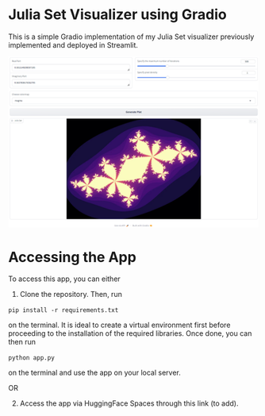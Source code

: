 # Julia Set Visualizer using Gradio
This is a simple Gradio implementation of my Julia Set visualizer previously implemented and deployed in Streamlit.

<p align="center"><img src="assets/app_screenshot.png" width="700"/></p>

Accessing the App
=================

To access this app, you can either

1. Clone the repository. Then, run 

`pip install -r requirements.txt`

on the terminal. It is ideal to create a virtual environment first before proceeding to the installation of the required libraries. Once done, you can then run

`python app.py`

on the terminal and use the app on your local server.

OR

2. Access the app via HuggingFace Spaces through this link (to add).